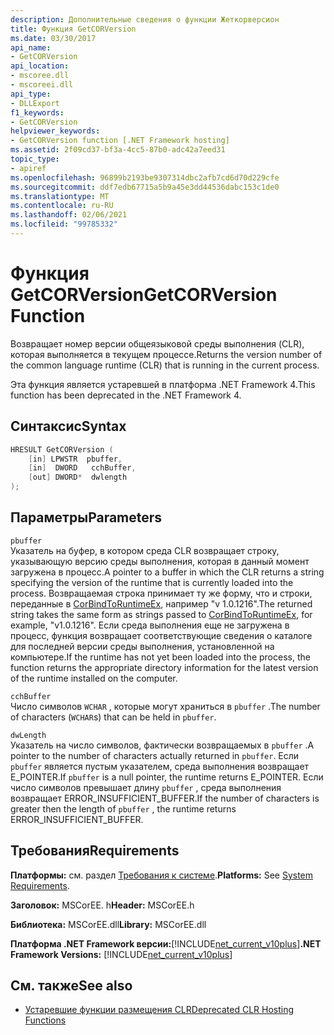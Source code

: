 ```yaml
---
description: Дополнительные сведения о функции Жеткорверсион
title: Функция GetCORVersion
ms.date: 03/30/2017
api_name:
- GetCORVersion
api_location:
- mscoree.dll
- mscoreei.dll
api_type:
- DLLExport
f1_keywords:
- GetCORVersion
helpviewer_keywords:
- GetCORVersion function [.NET Framework hosting]
ms.assetid: 2f09cd37-bf3a-4cc5-87b0-adc42a7eed31
topic_type:
- apiref
ms.openlocfilehash: 96899b2193be9307314dbc2afb7cd6d70d229cfe
ms.sourcegitcommit: ddf7edb67715a5b9a45e3dd44536dabc153c1de0
ms.translationtype: MT
ms.contentlocale: ru-RU
ms.lasthandoff: 02/06/2021
ms.locfileid: "99785332"
---
```

# <a name="getcorversion-function"></a><span data-ttu-id="fb8cf-103">Функция GetCORVersion</span><span class="sxs-lookup"><span data-stu-id="fb8cf-103">GetCORVersion Function</span></span>

<span data-ttu-id="fb8cf-104">Возвращает номер версии общеязыковой среды выполнения (CLR), которая выполняется в текущем процессе.</span><span class="sxs-lookup"><span data-stu-id="fb8cf-104">Returns the version number of the common language runtime (CLR) that is running in the current process.</span></span>  
  
 <span data-ttu-id="fb8cf-105">Эта функция является устаревшей в платформа .NET Framework 4.</span><span class="sxs-lookup"><span data-stu-id="fb8cf-105">This function has been deprecated in the .NET Framework 4.</span></span>  
  
## <a name="syntax"></a><span data-ttu-id="fb8cf-106">Синтаксис</span><span class="sxs-lookup"><span data-stu-id="fb8cf-106">Syntax</span></span>  
  
```cpp  
HRESULT GetCORVersion (  
    [in] LPWSTR  pbuffer,  
    [in]  DWORD   cchBuffer,
    [out] DWORD*  dwlength  
);
```  
  
## <a name="parameters"></a><span data-ttu-id="fb8cf-107">Параметры</span><span class="sxs-lookup"><span data-stu-id="fb8cf-107">Parameters</span></span>  

 `pbuffer`  
 <span data-ttu-id="fb8cf-108">Указатель на буфер, в котором среда CLR возвращает строку, указывающую версию среды выполнения, которая в данный момент загружена в процесс.</span><span class="sxs-lookup"><span data-stu-id="fb8cf-108">A pointer to a buffer in which the CLR returns a string specifying the version of the runtime that is currently loaded into the process.</span></span> <span data-ttu-id="fb8cf-109">Возвращаемая строка принимает ту же форму, что и строки, переданные в [CorBindToRuntimeEx](corbindtoruntimeex-function.md), например "v 1.0.1216".</span><span class="sxs-lookup"><span data-stu-id="fb8cf-109">The returned string takes the same form as strings passed to [CorBindToRuntimeEx](corbindtoruntimeex-function.md), for example, "v1.0.1216".</span></span> <span data-ttu-id="fb8cf-110">Если среда выполнения еще не загружена в процесс, функция возвращает соответствующие сведения о каталоге для последней версии среды выполнения, установленной на компьютере.</span><span class="sxs-lookup"><span data-stu-id="fb8cf-110">If the runtime has not yet been loaded into the process, the function returns the appropriate directory information for the latest version of the runtime installed on the computer.</span></span>  
  
 `cchBuffer`  
 <span data-ttu-id="fb8cf-111">Число символов `WCHAR` , которые могут храниться в `pbuffer` .</span><span class="sxs-lookup"><span data-stu-id="fb8cf-111">The number of characters (`WCHAR`s) that can be held in `pbuffer`.</span></span>  
  
 `dwLength`  
 <span data-ttu-id="fb8cf-112">Указатель на число символов, фактически возвращаемых в `pbuffer` .</span><span class="sxs-lookup"><span data-stu-id="fb8cf-112">A pointer to the number of characters actually returned in `pbuffer`.</span></span> <span data-ttu-id="fb8cf-113">Если `pbuffer` является пустым указателем, среда выполнения возвращает E_POINTER.</span><span class="sxs-lookup"><span data-stu-id="fb8cf-113">If `pbuffer` is a null pointer, the runtime returns E_POINTER.</span></span> <span data-ttu-id="fb8cf-114">Если число символов превышает длину `pbuffer` , среда выполнения возвращает ERROR_INSUFFICIENT_BUFFER.</span><span class="sxs-lookup"><span data-stu-id="fb8cf-114">If the number of characters is greater then the length of `pbuffer` , the runtime returns ERROR_INSUFFICIENT_BUFFER.</span></span>  
  
## <a name="requirements"></a><span data-ttu-id="fb8cf-115">Требования</span><span class="sxs-lookup"><span data-stu-id="fb8cf-115">Requirements</span></span>  

 <span data-ttu-id="fb8cf-116">**Платформы:** см. раздел [Требования к системе](../../get-started/system-requirements.md).</span><span class="sxs-lookup"><span data-stu-id="fb8cf-116">**Platforms:** See [System Requirements](../../get-started/system-requirements.md).</span></span>  
  
 <span data-ttu-id="fb8cf-117">**Заголовок:** MSCorEE. h</span><span class="sxs-lookup"><span data-stu-id="fb8cf-117">**Header:** MSCorEE.h</span></span>  
  
 <span data-ttu-id="fb8cf-118">**Библиотека:** MSCorEE.dll</span><span class="sxs-lookup"><span data-stu-id="fb8cf-118">**Library:** MSCorEE.dll</span></span>  
  
 <span data-ttu-id="fb8cf-119">**Платформа .NET Framework версии:**[!INCLUDE[net_current_v10plus](../../../../includes/net-current-v10plus-md.md)]</span><span class="sxs-lookup"><span data-stu-id="fb8cf-119">**.NET Framework Versions:** [!INCLUDE[net_current_v10plus](../../../../includes/net-current-v10plus-md.md)]</span></span>  
  
## <a name="see-also"></a><span data-ttu-id="fb8cf-120">См. также</span><span class="sxs-lookup"><span data-stu-id="fb8cf-120">See also</span></span>

- [<span data-ttu-id="fb8cf-121">Устаревшие функции размещения CLR</span><span class="sxs-lookup"><span data-stu-id="fb8cf-121">Deprecated CLR Hosting Functions</span></span>](deprecated-clr-hosting-functions.md)
